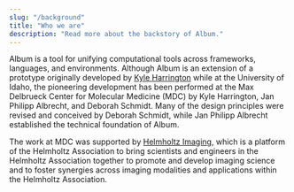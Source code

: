 ```yaml
---
slug: "/background"
title: "Who we are"
description: "Read more about the backstory of Album."
---
```

Album is a tool for unifying computational tools across frameworks,
languages, and environments. Although Album is an extension of a
prototype originally developed by [Kyle
Harrington](https://kyleharrington.com) while at the University of
Idaho, the pioneering development has been performed at the Max
Delbrueck Center for Molecular Medicine (MDC) by Kyle Harrington, Jan
Philipp Albrecht, and Deborah Schmidt. Many of the design principles
were revised and conceived by Deborah Schmidt, while Jan Philipp
Albrecht established the technical foundation of Album.

The work at MDC was supported by [Helmholtz
Imaging](https://www.helmholtz-imaging.de), which is a
platform of the Helmholtz Association to bring scientists and
engineers in the Helmholtz Association together to promote and develop
imaging science and to foster synergies across imaging modalities and
applications within the Helmholtz Association.
